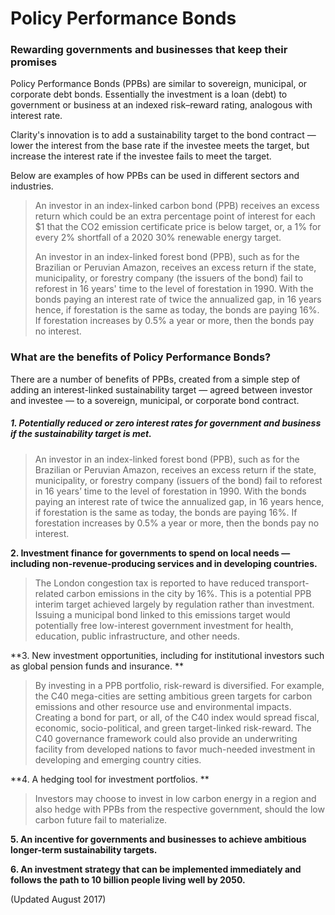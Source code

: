 # Policy Performance Bonds

### Rewarding governments and businesses that keep their promises

Policy Performance Bonds \(PPBs\) are similar to sovereign, municipal, or corporate debt bonds. Essentially the investment is a loan \(debt\) to government or business at an indexed risk–reward rating, analogous with interest rate.

Clarity's innovation is to add a sustainability target to the bond contract — lower the interest from the base rate if the investee meets the target, but increase the interest rate if the investee fails to meet the target.

Below are examples of how PPBs can be used in different sectors and industries.

> An investor in an index-linked carbon bond \(PPB\) receives an excess return which could be an extra percentage point of interest for each $1 that the CO2 emission certificate price is below target, or, a 1% for every 2% shortfall of a 2020 30% renewable energy target.
>
> An investor in an index-linked forest bond \(PPB\), such as for the Brazilian or Peruvian Amazon, receives an excess return if the state, municipality, or forestry company \(the issuers of the bond\) fail to reforest in 16 years' time to the level of forestation in 1990. With the bonds paying an interest rate of twice the annualized gap, in 16 years hence, if forestation is the same as today, the bonds are paying 16%. If forestation increases by 0.5% a year or more, then the bonds pay no interest.

### What are the benefits of Policy Performance Bonds?

There are a number of benefits of PPBs, created from a simple step of adding an interest-linked sustainability target — agreed between investor and investee — to a sovereign, municipal, or corporate bond contract.

##### 1. Potentially reduced or zero interest rates for government and business if the sustainability target is met.

> An investor in an index-linked forest bond \(PPB\), such as for the Brazilian or Peruvian Amazon, receives an excess return if the state, municipality, or forestry company \(issuers of the bond\) fail to reforest in 16 years’ time to the level of forestation in 1990. With the bonds paying an interest rate of twice the annualized gap, in 16 years hence, if forestation is the same as today, the bonds are paying 16%. If forestation increases by 0.5% a year or more, then the bonds pay no interest.

**2. Investment finance for governments to spend on local needs — including non-revenue-producing services and in developing countries.**

> The London congestion tax is reported to have reduced transport-related carbon emissions in the city by 16%. This is a potential PPB interim target achieved largely by regulation rather than investment. Issuing a municipal bond linked to this emissions target would potentially free low-interest government investment for health, education, public infrastructure, and other needs.

**3. New investment opportunities, including for institutional investors such as global pension funds and insurance.  **

> By investing in a PPB portfolio, risk-reward is diversified. For example, the C40 mega-cities are setting ambitious green targets for carbon emissions and other resource use and environmental impacts. Creating a bond for part, or all, of the C40 index would spread fiscal, economic, socio-political, and green target-linked risk-reward. The C40 governance framework could also provide an underwriting facility from developed nations to favor much-needed investment in developing and emerging country cities.

**4. A hedging tool for investment portfolios.  **

> Investors may choose to invest in low carbon energy in a region and also hedge with PPBs from the respective government, should the low carbon future fail to materialize.

**5. An incentive for governments and businesses to achieve ambitious longer-term sustainability targets.**

**6. An investment strategy that can be implemented immediately and follows the path to 10 billion people living well by 2050.**

\(Updated August 2017\)

